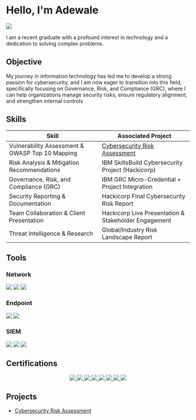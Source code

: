 # Hello, I'm Adewale
<a href="https://www.linkedin.com/in/wale-adeyefa-a69417200/">
  <img src="https://img.shields.io/badge/-LinkedIn-0072b1?&style=for-the-badge&logo=linkedin&logoColor=white" />
</a>


I am a recent graduate with a profound interest in technology and a dedication to solving complex problems.

## Objective

My journey in information technology has led me to develop a strong passion for cybersecurity, and I am now eager to transition into this field, specifically focusing on Governance, Risk, and Compliance (GRC), where I can help organizations manage security risks, ensure regulatory alignment, and strengthen internal controls

## Skills

| Skill                                         | Associated Project                                      |
|----------------------------------------------|----------------------------------------------------------|
| Vulnerability Assessment & OWASP Top 10 Mapping | <a href= "https://github.com/waleadeyefa/Cybersecurity-Risk-Assessment/tree/main">Cybersecurity Risk Assessment</a>|
| Risk Analysis & Mitigation Recommendations   | IBM SkillsBuild Cybersecurity Project (Hackicorp)        |
| Governance, Risk, and Compliance (GRC)        | IBM GRC Micro-Credential + Project Integration          |
| Security Reporting & Documentation           | Hackicorp Final Cybersecurity Risk Report                |
| Team Collaboration & Client Presentation     | Hackicorp Live Presentation & Stakeholder Engagement     |
| Threat Intelligence & Research               | Global/Industry Risk Landscape Report                    |

## Tools

### Network
<div>
    <img src="https://img.shields.io/badge/-Wireshark-1679A7?&style=for-the-badge&logo=Wireshark&logoColor=white" />
    <img src="https://img.shields.io/badge/-Suricata-EF3B2D?&style=for-the-badge&logo=Suricata&logoColor=white" />
    <img src="https://img.shields.io/badge/-Zeek-777BB4?&style=for-the-badge&logo=Zeek&logoColor=white" />
</div>

### Endpoint
<div>
    <img src="https://img.shields.io/badge/-Microsoft_Defender_for_Endpoint-00A4EF?&style=for-the-badge&logo=Microsoft&logoColor=white" />
    <img src="https://img.shields.io/badge/-Velociraptor-4B275F?&style=for-the-badge&logo=Velociraptor&logoColor=white" />
</div>

### SIEM
<div>
    <img src="https://img.shields.io/badge/-Microsoft_Sentinel-0078D4?&style=for-the-badge&logo=Microsoft&logoColor=white" />
    <img src="https://img.shields.io/badge/-Splunk-000000?&style=for-the-badge&logo=Splunk&logoColor=white" />
    <img src="https://img.shields.io/badge/-Elastic-005571?&style=for-the-badge&logo=Elastic&logoColor=white" />
</div>

## Certifications

<div align="center">

  <!-- Core Cybersecurity Certifications -->
  <a href="https://www.credly.com/badges/70072864-8a04-40a8-863d-b197a7bff29b/public_url" target="_blank">
    <img src="https://img.shields.io/badge/-IBM%20SkillsBuild%20Cybersecurity%20Certificate-000080?style=for-the-badge&logo=IBM&logoColor=white" />
  </a>
  <a href="https://www.credly.com/badges/7a91bf33-caff-4898-9ca7-cf49aeda2beb/public_url" target="_blank">
    <img src="https://img.shields.io/badge/-Governance%2C%20Risk%2C%20Compliance%20%26%20Data%20Privacy-4B0082?style=for-the-badge&logo=IBM&logoColor=white" />
  </a>
  <a href="https://www.credly.com/badges/453b2b41-4130-4e55-b781-062822ab91fa/public_url" target="_blank">
    <img src="https://img.shields.io/badge/-Cloud%20Security-1E90FF?style=for-the-badge&logo=IBM&logoColor=white" />
  </a>
  <a href="https://www.credly.com/badges/85e7b5ad-2458-4075-b1ff-f54aea035698/public_url" target="_blank">
    <img src="https://img.shields.io/badge/-Incident%20Response%20%26%20Systems%20Forensics-DC143C?style=for-the-badge&logo=IBM&logoColor=white" />
  </a>
  <a href="https://www.credly.com/badges/028fbb1b-f66a-4be8-ae7f-b7ac25ff7d64/public_url" target="_blank">
    <img src="https://img.shields.io/badge/-Security%20Operations%20%26%20Management-FF8C00?style=for-the-badge&logo=IBM&logoColor=white" />
  </a>
  <a href="https://www.credly.com/badges/ff2f7175-1173-4de2-bcca-09254b86b121/public_url" target="_blank">
    <img src="https://img.shields.io/badge/-System%20%26%20Network%20Security-2E8B57?style=for-the-badge&logo=IBM&logoColor=white" />
  </a>
  <a href="https://www.credly.com/badges/75850d37-2db7-4d22-ace4-e49cfe9ece44/public_url" target="_blank">
    <img src="https://img.shields.io/badge/-Vulnerability%20Management-696969?style=for-the-badge&logo=IBM&logoColor=white" />
  </a>
  <!-- Project Completion Badge -->
  <a href="https://openbadgepassport.com/app/badge/info/975991" target="_blank">
    <img src="https://img.shields.io/badge/-IBM%20Cybersecurity%20Project%20Completion-228B22?style=for-the-badge&logo=Practera&logoColor=white" />
  </a>

</div>


## Projects
- <a href= "https://github.com/waleadeyefa/Cybersecurity-Risk-Assessment/tree/main">Cybersecurity Risk Assessment</a>


